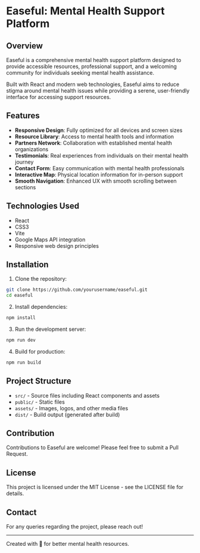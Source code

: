 # Easeful: Mental Health Support Platform

## Overview

Easeful is a comprehensive mental health support platform designed to provide accessible resources, professional support, and a welcoming community for individuals seeking mental health assistance.

Built with React and modern web technologies, Easeful aims to reduce stigma around mental health issues while providing a serene, user-friendly interface for accessing support resources.

## Features

- **Responsive Design**: Fully optimized for all devices and screen sizes
- **Resource Library**: Access to mental health tools and information
- **Partners Network**: Collaboration with established mental health organizations
- **Testimonials**: Real experiences from individuals on their mental health journey
- **Contact Form**: Easy communication with mental health professionals
- **Interactive Map**: Physical location information for in-person support
- **Smooth Navigation**: Enhanced UX with smooth scrolling between sections

## Technologies Used

- React
- CSS3
- Vite
- Google Maps API integration
- Responsive web design principles

## Installation

1. Clone the repository:

```bash
git clone https://github.com/yourusername/easeful.git
cd easeful
```

2. Install dependencies:

```bash
npm install
```

3. Run the development server:

```bash
npm run dev
```

4. Build for production:

```bash
npm run build
```

## Project Structure

- `src/` - Source files including React components and assets
- `public/` - Static files
- `assets/` - Images, logos, and other media files
- `dist/` - Build output (generated after build)

## Contribution

Contributions to Easeful are welcome! Please feel free to submit a Pull Request.

## License

This project is licensed under the MIT License - see the LICENSE file for details.

## Contact

For any queries regarding the project, please reach out!

---

Created with 💚 for better mental health resources.
